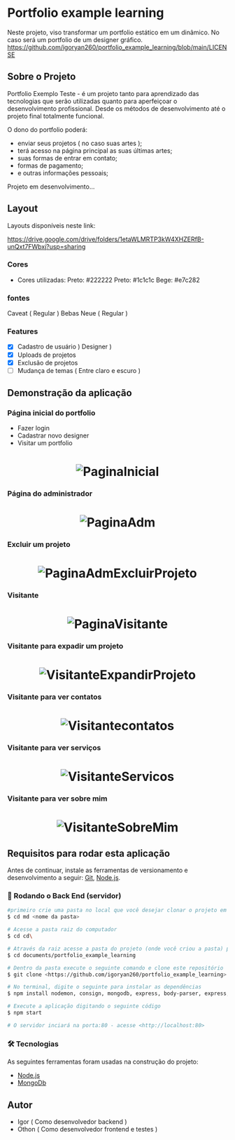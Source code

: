 # Portfolio example learning
Neste projeto, viso transformar um portfolio estático em um dinâmico. No caso será um portfolio de um designer gráfico.
https://github.com/igoryan260/portfolio_example_learning/blob/main/LICENSE

## Sobre o Projeto
 Portfolio Exemplo Teste - é um projeto tanto para aprendizado das tecnologias que serão utilizadas quanto para aperfeiçoar o desenvolvimento profissional. Desde os métodos de desenvolvimento até o projeto final totalmente funcional.

O dono do portfolio poderá:
 - enviar seus projetos &#40; no caso suas artes &#41;;
 - terá acesso na página principal as suas últimas artes;
 - suas formas de entrar em contato;
 - formas de pagamento;
 - e outras informações pessoais;

 Projeto em desenvolvimento...

 ## Layout

Layouts disponíveis neste link:


<a>https://drive.google.com/drive/folders/1etaWLMRTP3kW4XHZERfB-unQxt7FWbxj?usp=sharing</a>


 ### Cores

- Cores utilizadas: 
   Preto: #222222
   Preto: #1c1c1c
   Bege:  #e7c282

 ### fontes

 Caveat &#40; Regular &#41;
 Bebas Neue &#40; Regular &#41;

### Features

- [x] Cadastro de usuário &#41; Designer &#41;
- [x] Uploads de projetos
- [x] Exclusão de projetos
- [ ] Mudança de temas &#40; Entre claro e escuro &#41;

## Demonstração da aplicação

### Página inicial do portfolio

  - Fazer login
  - Cadastrar novo designer
  - Visitar um portfolio

<h1 align="center">
  <img alt="PaginaInicial" title="#Pagina Inicial" src="./assets/Index.png" />
</h1>

### Página do administrador 

<h1 align="center">
  <img alt="PaginaAdm" title="#Pagina do Administrador" src="./assets/administrador.png" />
</h1>

### Excluir um projeto

<h1 align="center">
  <img alt="PaginaAdmExcluirProjeto" title="#Exclusão de projeto" src="./assets/administrador (excluir um projeto).png" />
</h1>

### Visitante

<h1 align="center">
  <img alt="PaginaVisitante" title="#Visitar portfolio" src="./assets/visitante.png" />
</h1>

### Visitante para expadir um projeto

<h1 align="center">
  <img alt="VisitanteExpandirProjeto" title="#Visitante expandir projeto" src="./assets/visitante (expandindo projeto).png" />
</h1>

### Visitante para ver contatos

<h1 align="center">
  <img alt="Visitantecontatos" title="#Visitante contatos" src="./assets/visitante (contatos).png" />
</h1>

### Visitante para ver serviços

<h1 align="center">
  <img alt="VisitanteServicos" title="#Visitante serviços" src="./assets/visitante (serviços).png" />
</h1>

### Visitante para ver sobre mim

<h1 align="center">

  <img alt="VisitanteSobreMim" title="#Visitante sobremim" src="./assets/visitante (sobre mim).png" />

</h1>

## Requisitos para rodar esta aplicação


Antes de continuar, instale as ferramentas de versionamento e desenvolvimento a seguir:
[Git](https://git-scm.com), [Node.js](https://nodejs.org/en/). 

### 🎲 Rodando o Back End (servidor)

```bash
#primeiro crie uma pasta no local que você desejar clonar o projeto em seu pc
$ cd md <nome da pasta>

# Acesse a pasta raiz do computador
$ cd cd\ 

# Através da raiz acesse a pasta do projeto (onde você criou a pasta) pelo terminal/cmd, por exemplo:
$ cd documents/portfolio_example_learning

# Dentro da pasta execute o seguinte comando e clone este repositório
$ git clone <https://github.com/igoryan260/portfolio_example_learning>

# No terminal, digite o seguinte para instalar as dependências
$ npm install nodemon, consign, mongodb, express, body-parser, express, express-session, md5, multer, session, ejs --save

# Execute a aplicação digitando o seguinte código
$ npm start

# O servidor inciará na porta:80 - acesse <http://localhost:80>
```

### 🛠 Tecnologias

As seguintes ferramentas foram usadas na construção do projeto:

- [Node.js](https://nodejs.org/en/)
- [MongoDb](https://www.mongodb.com/)
## Autor

 - Igor &#40; Como desenvolvedor backend &#41;
 - Othon &#40; Como desenvolvedor frontend e testes &#41;
